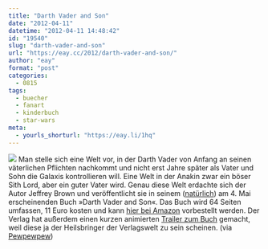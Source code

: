 ```yaml
---
title: "Darth Vader and Son"
date: "2012-04-11"
datetime: "2012-04-11 14:48:42"
id: "19540"
slug: "darth-vader-and-son"
url: "https://eay.cc/2012/darth-vader-and-son/"
author: "eay"
format: "post"
categories:
  - 0815
tags:
  - buecher
  - fanart
  - kinderbuch
  - star-wars
meta:
  - yourls_shorturl: "https://eay.li/1hq"
---
```


![](https://eay.cc/uploads/2012/darthvaderandson.jpg) Man stelle sich eine Welt vor, in der Darth Vader von Anfang an seinen väterlichen Pflichten nachkommt und nicht erst Jahre später als Vater und Sohn die Galaxis kontrollieren will. Eine Welt in der Anakin zwar ein böser Sith Lord, aber ein guter Vater wird. Genau diese Welt erdachte sich der Autor Jeffrey Brown und veröffentlicht sie in seinem ([natürlich](http://en.wikipedia.org/wiki/Star_Wars_Day)) am 4. Mai erscheinenden Buch »Darth Vader and Son«. Das Buch wird 64 Seiten umfassen, 11 Euro kosten und kann [hier bei Amazon](http://www.amazon.de/exec/obidos/ASIN/145210655X/eayznet-21) vorbestellt werden. Der Verlag hat außerdem einen kurzen animierten [Trailer zum Buch](http://www.youtube.com/watch?v=MFNJGujBInI) gemacht, weil diese ja der Heilsbringer der Verlagswelt zu sein scheinen. (via [Pewpewpew](http://www.pewpewpew.de/2012/04/10/darth-vader-and-son/))
